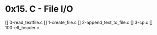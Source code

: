 # 0x15. C - File I/O

[] 0-read\_textfile.c
[] 1-create\_file.c
[] 2-append\_text\_to\_file.c
[] 3-cp.c
[] 100-elf\_header.c
